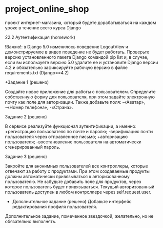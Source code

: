 # project_online_shop
проект интернет-магазина, который будете дорабатываться на каждом уроке в течение всего курса Django

22.2  Аутентификация (homework)

!Важно!: в Django 5.0 изменилось поведение LogoutView и демонстрируемое в видео поведение не будет работать. Проверьте версию установленного пакета Django командой pip list и, в случае, если вы используете версию 5.0 удалите ее и установите Django версии 4.2 и обязательно зафиксируйте рабочую версию в файле requirements.txt (Django==4.2)


+Задание 1 (решено)

Создайте новое приложение для работы с пользователем. 
Определите собственную форму для пользователя, при этом задайте электронную почту как поле для авторизации.
Также добавьте поля:
-«Аватар»,
-«Номер телефона»,
-«Страна».

Задание 2 (решено)

В сервисе реализуйте функционал аутентификации, а именно:
+регистрацию пользователя по почте и паролю;
-верификацию почты пользователя через отправленное письмо;
+авторизацию пользователя;
-восстановление пользователя на автоматически сгенерированный пароль.


Задание 3 (решено)

Закройте для анонимных пользователей все контроллеры, которые отвечают за работу с продуктами.
При этом создаваемые продукты должны автоматически привязываться к авторизованному пользователю.
Не забудьте добавить поле для продуктов, через которое пользователь будет привязываться.
Текущий авторизованный пользователь доступен в любом контроллере через 
self.request.user.

* Дополнительное задание (решено)
Добавьте интерфейс редактирования профиля пользователя.

Дополнительное задание, помеченное звездочкой, желательно, но не обязательно выполнять.





